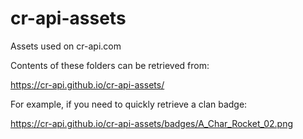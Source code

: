 # cr-api-assets
Assets used on cr-api.com

Contents of these folders can be retrieved from:

https://cr-api.github.io/cr-api-assets/

For example, if you need to quickly retrieve a clan badge:

https://cr-api.github.io/cr-api-assets/badges/A_Char_Rocket_02.png
